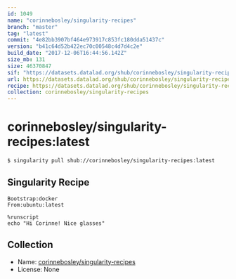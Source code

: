 ```yaml
---
id: 1049
name: "corinnebosley/singularity-recipes"
branch: "master"
tag: "latest"
commit: "4e82bb3907bf464e973917c853fc180dda51437c"
version: "b41c64d52b422ec70c00548c4d7d4c2e"
build_date: "2017-12-06T16:44:56.142Z"
size_mb: 131
size: 46370847
sif: "https://datasets.datalad.org/shub/corinnebosley/singularity-recipes/latest/2017-12-06-4e82bb39-b41c64d5/b41c64d52b422ec70c00548c4d7d4c2e.simg"
url: https://datasets.datalad.org/shub/corinnebosley/singularity-recipes/latest/2017-12-06-4e82bb39-b41c64d5/
recipe: https://datasets.datalad.org/shub/corinnebosley/singularity-recipes/latest/2017-12-06-4e82bb39-b41c64d5/Singularity
collection: corinnebosley/singularity-recipes
---
```


# corinnebosley/singularity-recipes:latest

```bash
$ singularity pull shub://corinnebosley/singularity-recipes:latest
```

## Singularity Recipe

```singularity
Bootstrap:docker
From:ubuntu:latest

%runscript
echo "Hi Corinne! Nice glasses"
```

## Collection

 - Name: [corinnebosley/singularity-recipes](https://github.com/corinnebosley/singularity-recipes)
 - License: None

